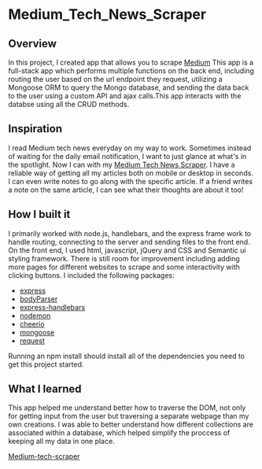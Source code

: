 # Medium_Tech_News_Scraper

## Overview

In this project, I created app that allows you to scrape [Medium](https://medium.com/) This app is a full-stack app which performs multiple functions on the back end, including routing the user based on the url endpoint they request, utilizing a Mongoose ORM to query the Mongo database, and sending the data back to the user using a custom API and ajax calls.This app interacts with the databse using all the CRUD methods.


## Inspiration
I read Medium tech news everyday on my way to work. Sometimes instead of waiting for the daily email notification, I want to just glance at what's in the spotlight. Now I can with my [Medium Tech News Scraper](https://medium-tech-scraper.herokuapp.com/). I have a reliable way of getting all my articles both on mobile or desktop in seconds. I can even write notes to go along with the specific article. If a friend writes a note on the same article, I can see what their thoughts are about it too!


## How I built it

I primarily worked with node.js, handlebars, and the express frame work to handle routing, connecting to the server and sending files to the front end. On the front end, I used html, javascript, jQuery and CSS and Semantic ui styling framework.
There is still room for improvement including adding more pages for different websites to scrape and some interactivity with clicking buttons. I included the following packages:
* [express](https://www.npmjs.com/package/inquirer)
* [bodyParser](https://www.npmjs.com/package/cli-table)
* [express-handlebars](https://www.npmjs.com/package/express-handlebars)
* [nodemon](https://www.npmjs.com/package/nodemon)
* [cheerio](https://www.npmjs.com/package/cheerio)
* [mongoose](https://www.npmjs.com/package/mongoose)
* [request](https://www.npmjs.com/package/request)

Running an npm install should install all of the dependencies you need to get this project started.

## What I learned
This app helped me understand better how to traverse the DOM, not only for getting input from the user but traversing a separate webpage than my own creations. I was able to better understand how different collections are associated within a database, which helped simplify the proccess of keeping all my data in one place.

[Medium-tech-scraper](https://medium-tech-scraper.herokuapp.com/)

